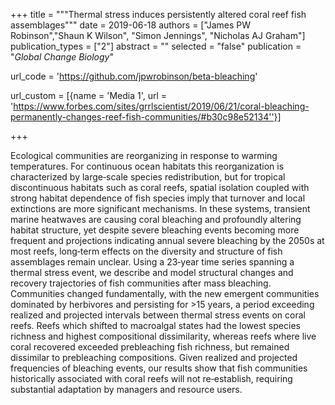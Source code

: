 +++
title = """Thermal stress induces persistently altered coral reef fish assemblages"""
date = 2019-06-18
authors = ["James PW Robinson","Shaun K Wilson", "Simon Jennings", "Nicholas AJ Graham"]
publication_types = ["2"]
abstract = ""
selected = "false"
publication = "*Global Change Biology*"

url_code = 'https://github.com/jpwrobinson/beta-bleaching'

url_custom = [{name = 'Media 1', url = 'https://www.forbes.com/sites/grrlscientist/2019/06/21/coral-bleaching-permanently-changes-reef-fish-communities/#b30c98e52134''}]

+++

<script type='text/javascript' src='https://d1bxh8uas1mnw7.cloudfront.net/assets/embed.js'></script>

<div data-badge-details="right" data-badge-type="medium-donut" data-doi="10.1111/gcb.14704" data-hide-no-mentions="true" class="altmetric-embed"></div>


Ecological communities are reorganizing in response to warming temperatures. For continuous ocean habitats this reorganization is characterized by large‐scale species redistribution, but for tropical discontinuous habitats such as coral reefs, spatial isolation coupled with strong habitat dependence of fish species imply that turnover and local extinctions are more significant mechanisms. In these systems, transient marine heatwaves are causing coral bleaching and profoundly altering habitat structure, yet despite severe bleaching events becoming more frequent and projections indicating annual severe bleaching by the 2050s at most reefs, long‐term effects on the diversity and structure of fish assemblages remain unclear. Using a 23‐year time series spanning a thermal stress event, we describe and model structural changes and recovery trajectories of fish communities after mass bleaching. Communities changed fundamentally, with the new emergent communities dominated by herbivores and persisting for >15 years, a period exceeding realized and projected intervals between thermal stress events on coral reefs. Reefs which shifted to macroalgal states had the lowest species richness and highest compositional dissimilarity, whereas reefs where live coral recovered exceeded prebleaching fish richness, but remained dissimilar to prebleaching compositions. Given realized and projected frequencies of bleaching events, our results show that fish communities historically associated with coral reefs will not re‐establish, requiring substantial adaptation by managers and resource users.			 			 						 			 		